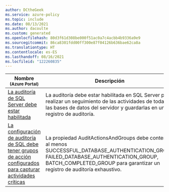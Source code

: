 ```yaml
---
author: DCtheGeek
ms.service: azure-policy
ms.topic: include
ms.date: 08/13/2021
ms.author: dacoulte
ms.custom: generated
ms.openlocfilehash: 80d3f61d308be000f51ac0a7c4acbb4b9336a9e9
ms.sourcegitcommit: 86ca8301fdd00ff300e87f04126b636bae62ca8a
ms.translationtype: HT
ms.contentlocale: es-ES
ms.lasthandoff: 08/16/2021
ms.locfileid: "122260835"
---
```

|Nombre<br /><sub>(Azure Portal)</sub> |Descripción |Efectos |Versión<br /><sub>(GitHub)</sub> |
|---|---|---|---|
|[La auditoría de SQL Server debe estar habilitada](https://portal.azure.com/#blade/Microsoft_Azure_Policy/PolicyDetailBlade/definitionId/%2Fproviders%2FMicrosoft.Authorization%2FpolicyDefinitions%2Fa6fb4358-5bf4-4ad7-ba82-2cd2f41ce5e9) |La auditoría debe estar habilitada en SQL Server para realizar un seguimiento de las actividades de todas las bases de datos del servidor y guardarlas en un registro de auditoría. |AuditIfNotExists, Disabled |[2.0.0](https://github.com/Azure/azure-policy/blob/master/built-in-policies/policyDefinitions/SQL/SqlServerAuditing_Audit.json) |
|[La configuración de auditoría de SQL debe tener grupos de acción configurados para capturar actividades críticas](https://portal.azure.com/#blade/Microsoft_Azure_Policy/PolicyDetailBlade/definitionId/%2Fproviders%2FMicrosoft.Authorization%2FpolicyDefinitions%2F7ff426e2-515f-405a-91c8-4f2333442eb5) |La propiedad AuditActionsAndGroups debe contener al menos SUCCESSFUL_DATABASE_AUTHENTICATION_GROUP FAILED_DATABASE_AUTHENTICATION_GROUP, BATCH_COMPLETED_GROUP para garantizar un registro de auditoría exhaustivo. |AuditIfNotExists, Disabled |[1.0.0](https://github.com/Azure/azure-policy/blob/master/built-in-policies/policyDefinitions/SQL/SqlServerAuditing_ActionsAndGroups_Audit.json) |
